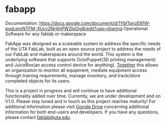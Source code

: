# fabapp

Documentation: https://docs.google.com/document/d/1YblTqnzE6fW-evpLproNTFM-3Ucv2NrjlmPW2IpGig8/edit?usp=sharing 
Operational Software for any fablab or makerspace

FabApp was designed as a scaleable system to address the specific needs of the UTA FabLab, built as an open source project to address the needs of our FabLab and makerspaces around the world. This system is the underlying software that supports OctoPuppet(3D printing management) and JuiceBox(an access control device for anything). [Together](https://drive.google.com/open?id=0BzhfhIHqhlx1ekFxRVc0VTBLRHc) this allows an organization to monitor all equipment, mediate equipment access through training requirements, manage inventory, and track/store completed objects for its users.

This is a project in progress and will continue to have additional functionality added over time. Currently, we are under development and on V1.0.  Please stay tuned and in touch as this project reaches maturity!  For additional information please visit [Google Drive](https://drive.google.com/open?id=0BzhfhIHqhlx1WldacWF0d3lkYWs) concerning additional information for both end-users and developers.
If you have any questions, please contact fablab@uta.edu.
